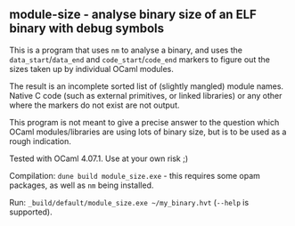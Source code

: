 ## module-size - analyse binary size of an ELF binary with debug symbols

This is a program that uses `nm` to analyse a binary, and uses the `data_start`/`data_end` and `code_start`/`code_end` markers to figure out the sizes taken up by individual OCaml modules.

The result is an incomplete sorted list of (slightly mangled) module names. Native C code (such as external primitives, or linked libraries) or any other where the markers do not exist are not output.

This program is not meant to give a precise answer to the question which OCaml modules/libraries are using lots of binary size, but is to be used as a rough indication.

Tested with OCaml 4.07.1. Use at your own risk ;)

Compilation: `dune build module_size.exe` - this requires some opam packages, as well as `nm` being installed.

Run: `_build/default/module_size.exe ~/my_binary.hvt` (`--help` is supported).
